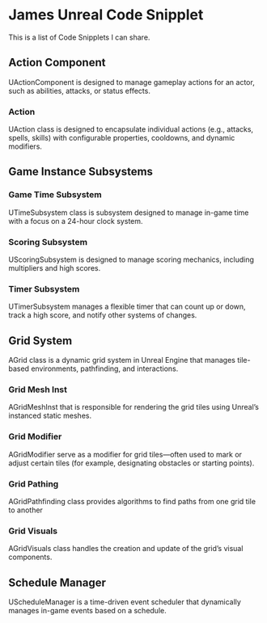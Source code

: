 # James Unreal Code Snipplet

This is a list of Code Snipplets I can share.

## Action Component 
 UActionComponent is designed to manage gameplay actions for an actor, such as abilities, attacks, or status effects.

### Action
 UAction class is designed to encapsulate individual actions (e.g., attacks, spells, skills) with configurable properties, cooldowns, and dynamic modifiers.

## Game Instance Subsystems 

### Game Time Subsystem
 UTimeSubsystem class is subsystem designed to manage in-game time with a focus on a 24-hour clock system.

### Scoring Subsystem
 UScoringSubsystem is designed to manage scoring mechanics, including multipliers and high scores. 

### Timer Subsystem
 UTimerSubsystem manages a flexible timer that can count up or down, track a high score, and notify other systems of changes.

 
## Grid System 
 AGrid class is a dynamic grid system in Unreal Engine that manages tile-based environments, pathfinding, and interactions.

### Grid Mesh Inst
AGridMeshInst that is responsible for rendering the grid tiles using Unreal’s instanced static meshes.

### Grid Modifier
AGridModifier serve as a modifier for grid tiles—often used to mark or adjust certain tiles (for example, designating obstacles or starting points).

### Grid Pathing
AGridPathfinding class provides algorithms to find paths from one grid tile to another

### Grid Visuals
AGridVisuals class handles the creation and update of the grid’s visual components.

## Schedule Manager
UScheduleManager is a time-driven event scheduler that dynamically manages in-game events based on a schedule.
